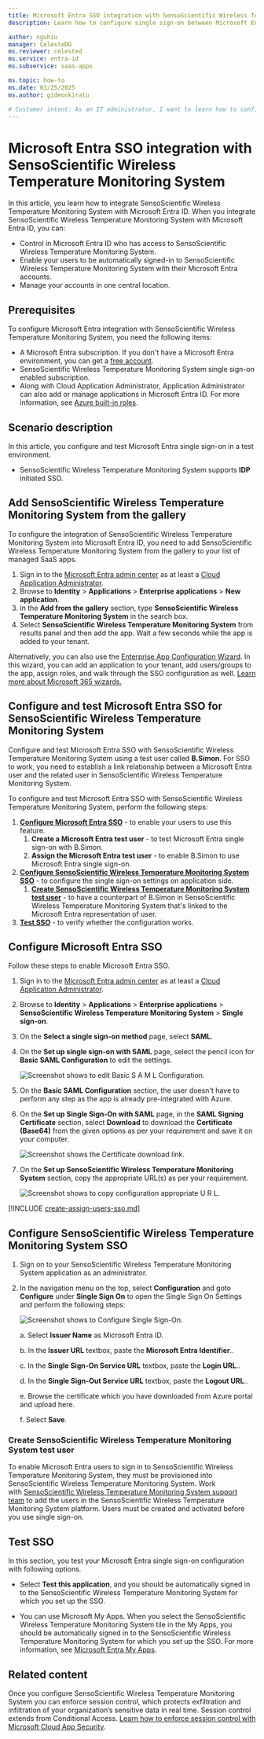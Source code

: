 ```yaml
---
title: Microsoft Entra SSO integration with SensoScientific Wireless Temperature Monitoring System
description: Learn how to configure single sign-on between Microsoft Entra ID and SensoScientific Wireless Temperature Monitoring System.

author: nguhiu
manager: CelesteDG
ms.reviewer: celested
ms.service: entra-id
ms.subservice: saas-apps

ms.topic: how-to
ms.date: 03/25/2025
ms.author: gideonkiratu

# Customer intent: As an IT administrator, I want to learn how to configure single sign-on between Microsoft Entra ID and SensoScientific Wireless Temperature Monitoring System so that I can control who has access to SensoScientific Wireless Temperature Monitoring System, enable automatic sign-in with Microsoft Entra accounts, and manage my accounts in one central location.
---
```

# Microsoft Entra SSO integration with SensoScientific Wireless Temperature Monitoring System

In this article,  you learn how to integrate SensoScientific Wireless Temperature Monitoring System with Microsoft Entra ID. When you integrate SensoScientific Wireless Temperature Monitoring System with Microsoft Entra ID, you can:

* Control in Microsoft Entra ID who has access to SensoScientific Wireless Temperature Monitoring System.
* Enable your users to be automatically signed-in to SensoScientific Wireless Temperature Monitoring System with their Microsoft Entra accounts.
* Manage your accounts in one central location.

## Prerequisites

To configure Microsoft Entra integration with SensoScientific Wireless Temperature Monitoring System, you need the following items:

* A Microsoft Entra subscription. If you don't have a Microsoft Entra environment, you can get a [free account](https://azure.microsoft.com/free/).
* SensoScientific Wireless Temperature Monitoring System single sign-on enabled subscription.
* Along with Cloud Application Administrator, Application Administrator can also add or manage applications in Microsoft Entra ID.
For more information, see [Azure built-in roles](~/identity/role-based-access-control/permissions-reference.md).

## Scenario description

In this article,  you configure and test Microsoft Entra single sign-on in a test environment.

* SensoScientific Wireless Temperature Monitoring System supports **IDP** initiated SSO.

## Add SensoScientific Wireless Temperature Monitoring System from the gallery

To configure the integration of SensoScientific Wireless Temperature Monitoring System into Microsoft Entra ID, you need to add SensoScientific Wireless Temperature Monitoring System from the gallery to your list of managed SaaS apps.

1. Sign in to the [Microsoft Entra admin center](https://entra.microsoft.com) as at least a [Cloud Application Administrator](~/identity/role-based-access-control/permissions-reference.md#cloud-application-administrator).
1. Browse to **Identity** > **Applications** > **Enterprise applications** > **New application**.
1. In the **Add from the gallery** section, type **SensoScientific Wireless Temperature Monitoring System** in the search box.
1. Select **SensoScientific Wireless Temperature Monitoring System** from results panel and then add the app. Wait a few seconds while the app is added to your tenant.

 Alternatively, you can also use the [Enterprise App Configuration Wizard](https://portal.office.com/AdminPortal/home?Q=Docs#/azureadappintegration). In this wizard, you can add an application to your tenant, add users/groups to the app, assign roles, and walk through the SSO configuration as well. [Learn more about Microsoft 365 wizards.](/microsoft-365/admin/misc/azure-ad-setup-guides)

<a name='configure-and-test-azure-ad-sso-for-sensoscientific-wireless-temperature-monitoring-system'></a>

## Configure and test Microsoft Entra SSO for SensoScientific Wireless Temperature Monitoring System

Configure and test Microsoft Entra SSO with SensoScientific Wireless Temperature Monitoring System using a test user called **B.Simon**. For SSO to work, you need to establish a link relationship between a Microsoft Entra user and the related user in SensoScientific Wireless Temperature Monitoring System.

To configure and test Microsoft Entra SSO with SensoScientific Wireless Temperature Monitoring System, perform the following steps:

1. **[Configure Microsoft Entra SSO](#configure-azure-ad-sso)** - to enable your users to use this feature.
    1. **Create a Microsoft Entra test user** - to test Microsoft Entra single sign-on with B.Simon.
    1. **Assign the Microsoft Entra test user** - to enable B.Simon to use Microsoft Entra single sign-on.
1. **[Configure SensoScientific Wireless Temperature Monitoring System SSO](#configure-sensoscientific-wireless-temperature-monitoring-system-sso)** - to configure the single sign-on settings on application side.
    1. **[Create SensoScientific Wireless Temperature Monitoring System test user](#create-sensoscientific-wireless-temperature-monitoring-system-test-user)** - to have a counterpart of B.Simon in SensoScientific Wireless Temperature Monitoring System that's linked to the Microsoft Entra representation of user.
1. **[Test SSO](#test-sso)** - to verify whether the configuration works.

<a name='configure-azure-ad-sso'></a>

## Configure Microsoft Entra SSO

Follow these steps to enable Microsoft Entra SSO.

1. Sign in to the [Microsoft Entra admin center](https://entra.microsoft.com) as at least a [Cloud Application Administrator](~/identity/role-based-access-control/permissions-reference.md#cloud-application-administrator).
1. Browse to **Identity** > **Applications** > **Enterprise applications** > **SensoScientific Wireless Temperature Monitoring System** > **Single sign-on**.
1. On the **Select a single sign-on method** page, select **SAML**.
1. On the **Set up single sign-on with SAML** page, select the pencil icon for **Basic SAML Configuration** to edit the settings.

   ![Screenshot shows to edit Basic S A M L Configuration.](common/edit-urls.png "Basic Configuration")

1. On the **Basic SAML Configuration** section, the user doesn't have to perform any step as the app is already pre-integrated with Azure.

1. On the **Set up Single Sign-On with SAML** page, in the **SAML Signing Certificate** section, select **Download** to download the **Certificate (Base64)** from the given options as per your requirement and save it on your computer.

	![Screenshot shows the Certificate download link.](common/certificatebase64.png "Certificate")

1. On the **Set up SensoScientific Wireless Temperature Monitoring System** section, copy the appropriate URL(s) as per your requirement.

	![Screenshot shows to copy configuration appropriate U R L.](common/copy-configuration-urls.png "Metadata")

<a name='create-an-azure-ad-test-user'></a>

[!INCLUDE [create-assign-users-sso.md](~/identity/saas-apps/includes/create-assign-users-sso.md)]

## Configure SensoScientific Wireless Temperature Monitoring System SSO

1. Sign on to your SensoScientific Wireless Temperature Monitoring System application as an administrator.

1. In the navigation menu on the top, select **Configuration** and goto **Configure** under **Single Sign On** to open the Single Sign On Settings and perform the following steps:

	![Screenshot shows to Configure Single Sign-On.](./media/sensoscientific-tutorial/admin.png "Menu")

    a. Select **Issuer Name** as Microsoft Entra ID.

	b. In the **Issuer URL** textbox, paste the **Microsoft Entra Identifier**..

	c. In the **Single Sign-On Service URL** textbox, paste the **Login URL**..

	d. In the **Single Sign-Out Service URL** textbox, paste the **Logout URL**..

	e. Browse the certificate which you have downloaded from Azure portal and upload here.

	f. Select **Save**.

### Create SensoScientific Wireless Temperature Monitoring System test user

To enable Microsoft Entra users to sign in to SensoScientific Wireless Temperature Monitoring System, they must be provisioned into SensoScientific Wireless Temperature Monitoring System. Work with [SensoScientific Wireless Temperature Monitoring System support team](https://www.sensoscientific.com/contact-us/) to add the users in the SensoScientific Wireless Temperature Monitoring System platform. Users must be created and activated before you use single sign-on.

## Test SSO

In this section, you test your Microsoft Entra single sign-on configuration with following options.

* Select **Test this application**, and you should be automatically signed in to the SensoScientific Wireless Temperature Monitoring System for which you set up the SSO.

* You can use Microsoft My Apps. When you select the SensoScientific Wireless Temperature Monitoring System tile in the My Apps, you should be automatically signed in to the SensoScientific Wireless Temperature Monitoring System for which you set up the SSO. For more information, see [Microsoft Entra My Apps](/azure/active-directory/manage-apps/end-user-experiences#azure-ad-my-apps).

## Related content

Once you configure SensoScientific Wireless Temperature Monitoring System you can enforce session control, which protects exfiltration and infiltration of your organization’s sensitive data in real time. Session control extends from Conditional Access. [Learn how to enforce session control with Microsoft Cloud App Security](/cloud-app-security/proxy-deployment-aad).
